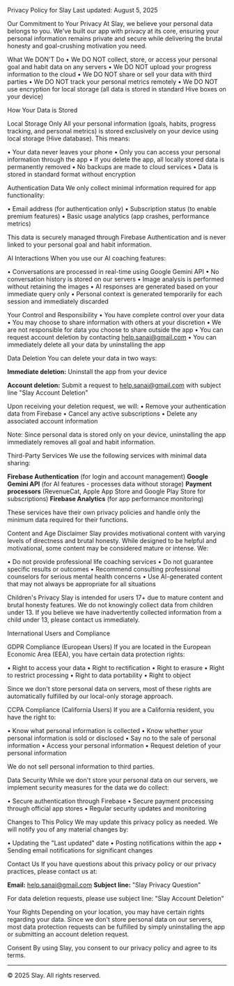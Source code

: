 Privacy Policy for Slay
Last updated: August 5, 2025

Our Commitment to Your Privacy
At Slay, we believe your personal data belongs to you. We've built our app with privacy at its core, ensuring your personal information remains private and secure while delivering the brutal honesty and goal-crushing motivation you need.

What We DON'T Do
• We DO NOT collect, store, or access your personal goal and habit data on any servers
• We DO NOT upload your progress information to the cloud
• We DO NOT share or sell your data with third parties
• We DO NOT track your personal metrics remotely
• We DO NOT use encryption for local storage (all data is stored in standard Hive boxes on your device)

How Your Data is Stored

Local Storage Only
All your personal information (goals, habits, progress tracking, and personal metrics) is stored exclusively on your device using local storage (Hive database). This means:

• Your data never leaves your phone
• Only you can access your personal information through the app
• If you delete the app, all locally stored data is permanently removed
• No backups are made to cloud services
• Data is stored in standard format without encryption

Authentication Data
We only collect minimal information required for app functionality:

• Email address (for authentication only)
• Subscription status (to enable premium features)
• Basic usage analytics (app crashes, performance metrics)

This data is securely managed through Firebase Authentication and is never linked to your personal goal and habit information.

AI Interactions
When you use our AI coaching features:

• Conversations are processed in real-time using Google Gemini API
• No conversation history is stored on our servers
• Image analysis is performed without retaining the images
• AI responses are generated based on your immediate query only
• Personal context is generated temporarily for each session and immediately discarded

Your Control and Responsibility
• You have complete control over your data
• You may choose to share information with others at your discretion
• We are not responsible for data you choose to share outside the app
• You can request account deletion by contacting help.sanai@gmail.com
• You can immediately delete all your data by uninstalling the app

Data Deletion
You can delete your data in two ways:

**Immediate deletion:** Uninstall the app from your device

**Account deletion:** Submit a request to help.sanai@gmail.com with subject line "Slay Account Deletion"

Upon receiving your deletion request, we will:
• Remove your authentication data from Firebase
• Cancel any active subscriptions
• Delete any associated account information

Note: Since personal data is stored only on your device, uninstalling the app immediately removes all goal and habit information.

Third-Party Services
We use the following services with minimal data sharing:

**Firebase Authentication** (for login and account management)
**Google Gemini API** (for AI features - processes data without storage)
**Payment processors** (RevenueCat, Apple App Store and Google Play Store for subscriptions)
**Firebase Analytics** (for app performance monitoring)

These services have their own privacy policies and handle only the minimum data required for their functions.

Content and Age Disclaimer
Slay provides motivational content with varying levels of directness and brutal honesty. While designed to be helpful and motivational, some content may be considered mature or intense. We:

• Do not provide professional life coaching services
• Do not guarantee specific results or outcomes
• Recommend consulting professional counselors for serious mental health concerns
• Use AI-generated content that may not always be appropriate for all situations

Children's Privacy
Slay is intended for users 17+ due to mature content and brutal honesty features. We do not knowingly collect data from children under 13. If you believe we have inadvertently collected information from a child under 13, please contact us immediately.

International Users and Compliance

GDPR Compliance (European Users)
If you are located in the European Economic Area (EEA), you have certain data protection rights:

• Right to access your data
• Right to rectification
• Right to erasure
• Right to restrict processing
• Right to data portability
• Right to object

Since we don't store personal data on servers, most of these rights are automatically fulfilled by our local-only storage approach.

CCPA Compliance (California Users)
If you are a California resident, you have the right to:

• Know what personal information is collected
• Know whether your personal information is sold or disclosed
• Say no to the sale of personal information
• Access your personal information
• Request deletion of your personal information

We do not sell personal information to third parties.

Data Security
While we don't store your personal data on our servers, we implement security measures for the data we do collect:

• Secure authentication through Firebase
• Secure payment processing through official app stores
• Regular security updates and monitoring

Changes to This Policy
We may update this privacy policy as needed. We will notify you of any material changes by:

• Updating the "Last updated" date
• Posting notifications within the app
• Sending email notifications for significant changes

Contact Us
If you have questions about this privacy policy or our privacy practices, please contact us at:

**Email:** help.sanai@gmail.com
**Subject line:** "Slay Privacy Question"

For data deletion requests, please use subject line: "Slay Account Deletion"

Your Rights
Depending on your location, you may have certain rights regarding your data. Since we don't store personal data on our servers, most data protection requests can be fulfilled by simply uninstalling the app or submitting an account deletion request.

Consent
By using Slay, you consent to our privacy policy and agree to its terms.

---
© 2025 Slay. All rights reserved.
